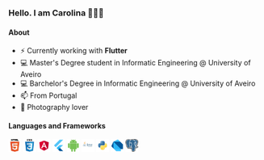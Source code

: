 ### Hello. I am Carolina 👩🏽‍💻

<!--<a href="https://www.linkedin.com/in/carolina-albuquerque29/">
  <img align="left" alt="Carolina's LinkdeIn" width="22px" src="https://svgshare.com/getbyhash/sha1-1SgcmpJ5dTScRG+O7dBvkVK4vT0=" />
</a>
<a href="https://github.com/cmalbuquerque">
  <img align="left" alt="Carolina's Github" width="22px" src="https://svgshare.com/getbyhash/sha1-9/sua5CUwRPeE2nhDk0E9mvI8iY=" />
</a>
<a href="https://www.instagram.com/cmalbuquerque29/">
  <img align="left" alt="Carolina's Instagram" width="22px" src="https://svgshare.com/getbyhash/sha1-XC6soy1anvYp+2MGnaEHxExdQLw=" />
</a>
<a href="https://www.facebook.com/carolina.albuquerque29">
  <img align="left" alt="Carolina's Facebook" width="22px" src="https://svgshare.com/getbyhash/sha1-ldrJ8B0ZV+k6LF/qv+jCRyl/7MM=" />
</a>
<a href="https://cmalbuquerque.github.io">
  <img align="left" alt="Carolina's Facebook" width="22px" src="https://svgshare.com/getbyhash/sha1-Zk91p/AOc+l4XRzC1V2b8WyHqCg=" />
</a>
-->

#### About

- ⚡️ Currently working with **Flutter**
- 💻 Master's Degree student in Informatic Engineering @ University of Aveiro
- 💻 Barchelor's Degree in Informatic Engineering @ University of Aveiro
- 📫 From Portugal
- 📸 Photography lover




#### Languages and Frameworks
<code><img height="25" src="https://raw.githubusercontent.com/github/explore/80688e429a7d4ef2fca1e82350fe8e3517d3494d/topics/html/html.png"></code>
<code><img height="25" src="https://raw.githubusercontent.com/github/explore/80688e429a7d4ef2fca1e82350fe8e3517d3494d/topics/css/css.png"></code>
<code><img height="25" src="https://raw.githubusercontent.com/github/explore/80688e429a7d4ef2fca1e82350fe8e3517d3494d/topics/angular/angular.png"></code>
<code><img height="25" src="https://raw.githubusercontent.com/github/explore/80688e429a7d4ef2fca1e82350fe8e3517d3494d/topics/flutter/flutter.png"></code>
<code><img height="25" src="https://raw.githubusercontent.com/github/explore/80688e429a7d4ef2fca1e82350fe8e3517d3494d/topics/android/android.png"></code>
<code><img height="25" src="https://raw.githubusercontent.com/github/explore/80688e429a7d4ef2fca1e82350fe8e3517d3494d/topics/java/java.png"></code>
<code><img height="25" src="https://raw.githubusercontent.com/github/explore/80688e429a7d4ef2fca1e82350fe8e3517d3494d/topics/python/python.png"></code>
<code><img height="25" src="https://raw.githubusercontent.com/github/explore/80688e429a7d4ef2fca1e82350fe8e3517d3494d/topics/dart/dart.png"></code>
<code><img height="25" src="https://raw.githubusercontent.com/github/explore/80688e429a7d4ef2fca1e82350fe8e3517d3494d/topics/postgresql/postgresql.png"></code>
